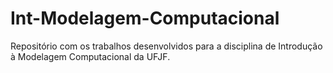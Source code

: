 # Int-Modelagem-Computacional
Repositório com os trabalhos desenvolvidos para a disciplina de Introdução à Modelagem Computacional da UFJF.
